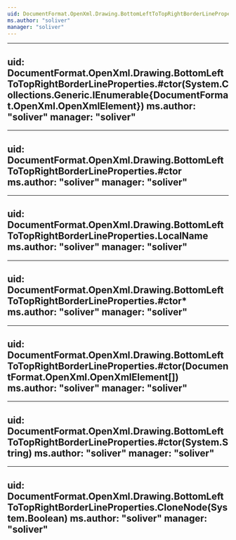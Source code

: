 ```yaml
---
uid: DocumentFormat.OpenXml.Drawing.BottomLeftToTopRightBorderLineProperties
ms.author: "soliver"
manager: "soliver"
---
```


---
uid: DocumentFormat.OpenXml.Drawing.BottomLeftToTopRightBorderLineProperties.#ctor(System.Collections.Generic.IEnumerable{DocumentFormat.OpenXml.OpenXmlElement})
ms.author: "soliver"
manager: "soliver"
---

---
uid: DocumentFormat.OpenXml.Drawing.BottomLeftToTopRightBorderLineProperties.#ctor
ms.author: "soliver"
manager: "soliver"
---

---
uid: DocumentFormat.OpenXml.Drawing.BottomLeftToTopRightBorderLineProperties.LocalName
ms.author: "soliver"
manager: "soliver"
---

---
uid: DocumentFormat.OpenXml.Drawing.BottomLeftToTopRightBorderLineProperties.#ctor*
ms.author: "soliver"
manager: "soliver"
---

---
uid: DocumentFormat.OpenXml.Drawing.BottomLeftToTopRightBorderLineProperties.#ctor(DocumentFormat.OpenXml.OpenXmlElement[])
ms.author: "soliver"
manager: "soliver"
---

---
uid: DocumentFormat.OpenXml.Drawing.BottomLeftToTopRightBorderLineProperties.#ctor(System.String)
ms.author: "soliver"
manager: "soliver"
---

---
uid: DocumentFormat.OpenXml.Drawing.BottomLeftToTopRightBorderLineProperties.CloneNode(System.Boolean)
ms.author: "soliver"
manager: "soliver"
---
